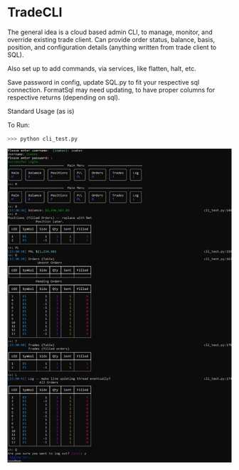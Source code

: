 # TradeCLI
The general idea is a cloud based admin CLI, to manage, monitor, and override existing trade client. 
Can provide order status, balance, basis, position, and configuration details (anything written from trade client to SQL).

Also set up to add commands, via services, like flatten, halt, etc.

Save password in config, update SQL.py to fit your respective sql connection. FormatSql may need updating, to have proper columns for respective returns (depending on sql).

Standard Usage (as is)

To Run: 
```python
>>> python cli_test.py
```

![Usage](https://github.com/zoakes/TradeCLI/blob/master/imgs/usage2.png)
